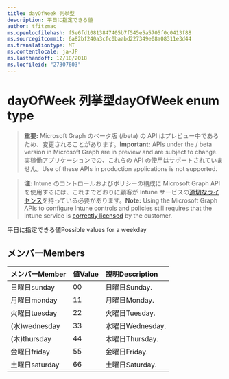 ```yaml
---
title: dayOfWeek 列挙型
description: 平日に指定できる値
author: tfitzmac
ms.openlocfilehash: f5e6fd10813847405b7f545e5a5705f0c0413f88
ms.sourcegitcommit: 6a82bf240a3cfc0baabd227349e08a08311e3d44
ms.translationtype: MT
ms.contentlocale: ja-JP
ms.lasthandoff: 12/18/2018
ms.locfileid: "27307603"
---
```

# <a name="dayofweek-enum-type"></a><span data-ttu-id="7ecca-103">dayOfWeek 列挙型</span><span class="sxs-lookup"><span data-stu-id="7ecca-103">dayOfWeek enum type</span></span>

> <span data-ttu-id="7ecca-104">**重要:** Microsoft Graph のベータ版 (/beta) の API はプレビュー中であるため、変更されることがあります。</span><span class="sxs-lookup"><span data-stu-id="7ecca-104">**Important:** APIs under the / beta version in Microsoft Graph are in preview and are subject to change.</span></span> <span data-ttu-id="7ecca-105">実稼働アプリケーションでの、これらの API の使用はサポートされていません。</span><span class="sxs-lookup"><span data-stu-id="7ecca-105">Use of these APIs in production applications is not supported.</span></span>

> <span data-ttu-id="7ecca-106">**注:** Intune のコントロールおよびポリシーの構成に Microsoft Graph API を使用するには、これまでどおりに顧客が Intune サービスの[適切なライセンス](https://go.microsoft.com/fwlink/?linkid=839381)を持っている必要があります。</span><span class="sxs-lookup"><span data-stu-id="7ecca-106">**Note:** Using the Microsoft Graph APIs to configure Intune controls and policies still requires that the Intune service is [correctly licensed](https://go.microsoft.com/fwlink/?linkid=839381) by the customer.</span></span>

<span data-ttu-id="7ecca-107">平日に指定できる値</span><span class="sxs-lookup"><span data-stu-id="7ecca-107">Possible values for a weekday</span></span>
## <a name="members"></a><span data-ttu-id="7ecca-108">メンバー</span><span class="sxs-lookup"><span data-stu-id="7ecca-108">Members</span></span>
|<span data-ttu-id="7ecca-109">メンバー</span><span class="sxs-lookup"><span data-stu-id="7ecca-109">Member</span></span>|<span data-ttu-id="7ecca-110">値</span><span class="sxs-lookup"><span data-stu-id="7ecca-110">Value</span></span>|<span data-ttu-id="7ecca-111">説明</span><span class="sxs-lookup"><span data-stu-id="7ecca-111">Description</span></span>|
|:---|:---|:---|
|<span data-ttu-id="7ecca-112">日曜日</span><span class="sxs-lookup"><span data-stu-id="7ecca-112">sunday</span></span>|<span data-ttu-id="7ecca-113">0</span><span class="sxs-lookup"><span data-stu-id="7ecca-113">0</span></span>|<span data-ttu-id="7ecca-114">日曜日</span><span class="sxs-lookup"><span data-stu-id="7ecca-114">Sunday.</span></span>|
|<span data-ttu-id="7ecca-115">月曜日</span><span class="sxs-lookup"><span data-stu-id="7ecca-115">monday</span></span>|<span data-ttu-id="7ecca-116">1</span><span class="sxs-lookup"><span data-stu-id="7ecca-116">1</span></span>|<span data-ttu-id="7ecca-117">月曜日</span><span class="sxs-lookup"><span data-stu-id="7ecca-117">Monday.</span></span>|
|<span data-ttu-id="7ecca-118">火曜日</span><span class="sxs-lookup"><span data-stu-id="7ecca-118">tuesday</span></span>|<span data-ttu-id="7ecca-119">2</span><span class="sxs-lookup"><span data-stu-id="7ecca-119">2</span></span>|<span data-ttu-id="7ecca-120">火曜日</span><span class="sxs-lookup"><span data-stu-id="7ecca-120">Tuesday.</span></span>|
|<span data-ttu-id="7ecca-121">(水)</span><span class="sxs-lookup"><span data-stu-id="7ecca-121">wednesday</span></span>|<span data-ttu-id="7ecca-122">3</span><span class="sxs-lookup"><span data-stu-id="7ecca-122">3</span></span>|<span data-ttu-id="7ecca-123">水曜日</span><span class="sxs-lookup"><span data-stu-id="7ecca-123">Wednesday.</span></span>|
|<span data-ttu-id="7ecca-124">(木)</span><span class="sxs-lookup"><span data-stu-id="7ecca-124">thursday</span></span>|<span data-ttu-id="7ecca-125">4</span><span class="sxs-lookup"><span data-stu-id="7ecca-125">4</span></span>|<span data-ttu-id="7ecca-126">木曜日</span><span class="sxs-lookup"><span data-stu-id="7ecca-126">Thursday.</span></span>|
|<span data-ttu-id="7ecca-127">金曜日</span><span class="sxs-lookup"><span data-stu-id="7ecca-127">friday</span></span>|<span data-ttu-id="7ecca-128">5</span><span class="sxs-lookup"><span data-stu-id="7ecca-128">5</span></span>|<span data-ttu-id="7ecca-129">金曜日</span><span class="sxs-lookup"><span data-stu-id="7ecca-129">Friday.</span></span>|
|<span data-ttu-id="7ecca-130">土曜日</span><span class="sxs-lookup"><span data-stu-id="7ecca-130">saturday</span></span>|<span data-ttu-id="7ecca-131">6</span><span class="sxs-lookup"><span data-stu-id="7ecca-131">6</span></span>|<span data-ttu-id="7ecca-132">土曜日</span><span class="sxs-lookup"><span data-stu-id="7ecca-132">Saturday.</span></span>|





